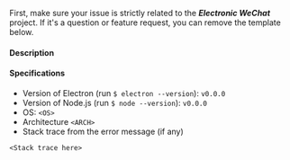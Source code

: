 First, make sure your issue is strictly related to the ***Electronic WeChat*** project. If it's a question or feature request, you can remove the template below.

#### Description



#### Specifications

- Version of Electron (run `$ electron --version`): `v0.0.0`
- Version of Node.js (run `$ node --version`): `v0.0.0`
- OS: `<OS>`
- Architecture `<ARCH>`
- Stack trace from the error message (if any)

``` 
<Stack trace here>
```